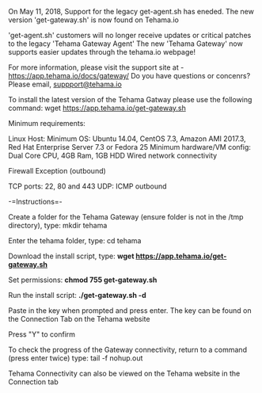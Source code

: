 On May 11, 2018, Support for the legacy get-agent.sh has eneded. The new version 'get-gateway.sh' is now found on Tehama.io

'get-agent.sh' customers will no longer receive updates or critical patches to the legacy 'Tehama Gateway Agent' The new 'Tehama Gateway' now supports easier updates through the tehama.io webpage!

For more information, please visit the support site at - https://app.tehama.io/docs/gateway/ Do you have questions or concenrs? Please email, suppport@tehama.io

To install the latest version of the Tehama Gatway please use the following command: wget https://app.tehama.io/get-gateway.sh

Minimum requirements:

Linux Host: Minimum OS: Ubuntu 14.04, CentOS 7.3, Amazon AMI 2017.3, Red Hat Enterprise Server 7.3 or Fedora 25 Minimum hardware/VM config: Dual Core CPU, 4GB Ram, 1GB HDD Wired network connectivity

Firewall Exception (outbound)

TCP ports: 22, 80 and 443 UDP: ICMP outbound

-=Instructions=-

Create a folder for the Tehama Gateway  (ensure folder is not in the /tmp directory), type: mkdir tehama

Enter the tehama folder, type: cd tehama

Download the install script, type:   <b>wget https://app.tehama.io/get-gateway.sh</b>

Set permissions:  <b>chmod 755 get-gateway.sh</b>

Run the install script:   <b>./get-gateway.sh -d</b>

Paste in the key when prompted and press enter. The key can be found on the Connection Tab on the Tehama website

Press "Y" to confirm

To check the progress of the Gateway connectivity, return to a command (press enter twice) type: tail -f nohup.out

Tehama Connectivity can also be viewed on the Tehama website in the Connection tab
